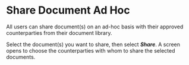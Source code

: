 

# Share Document Ad Hoc

All users can share document\(s\) on an ad-hoc basis with their approved counterparties from their document library.

Select the document\(s\) you want to share, then select _**Share**_. A screen opens to choose the counterparties with whom to share the selected documents.